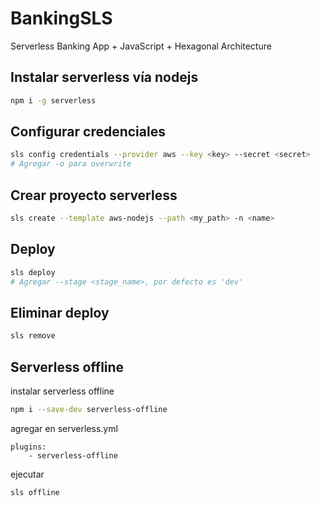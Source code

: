 # BankingSLS
Serverless Banking App + JavaScript + Hexagonal Architecture
## Instalar serverless vía nodejs
``` bash
npm i -g serverless
```

## Configurar credenciales
``` bash
sls config credentials --provider aws --key <key> --secret <secret>
# Agregar -o para overwrite
```

## Crear proyecto serverless
``` bash
sls create --template aws-nodejs --path <my_path> -n <name>
```

## Deploy
``` bash
sls deploy 
# Agregar --stage <stage_name>, por defecto es 'dev'
```

## Eliminar deploy
``` bash
sls remove
```

## Serverless offline
instalar serverless offline
``` bash
npm i --save-dev serverless-offline
```
agregar en serverless.yml
``` code
plugins:
    - serverless-offline
```
ejecutar
``` bash
sls offline
```
